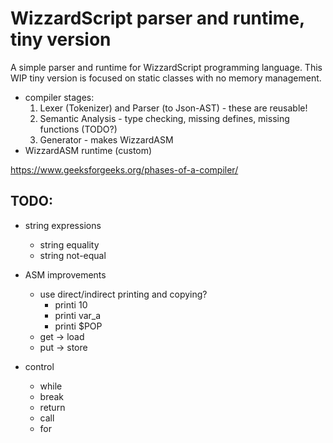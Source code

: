WizzardScript parser and runtime, tiny version
==============================================

A simple parser and runtime for WizzardScript programming language.
This WIP tiny version is focused on static classes with no memory management.

- compiler stages:
	1. Lexer (Tokenizer) and Parser (to Json-AST) - these are reusable!
	2. Semantic Analysis - type checking, missing defines, missing functions (TODO?)
	3. Generator - makes WizzardASM
- WizzardASM runtime (custom)

https://www.geeksforgeeks.org/phases-of-a-compiler/


## TODO:
- string expressions
	- string equality
	- string not-equal

- ASM improvements
	- use direct/indirect printing and copying?
		- printi 10
		- printi var_a
		- printi $POP
	- get -> load
	- put -> store

- control
	- while
	- break
	- return
	- call
	- for

